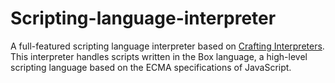 # Scripting-language-interpreter
A full-featured scripting language interpreter based on [Crafting Interpreters](http://craftinginterpreters.com/).
This interpreter handles scripts written in the Box language, a high-level scripting language based on the ECMA specifications of JavaScript.
